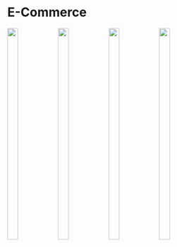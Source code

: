 # E-Commerce


<p>
<img src="https://github.com/user-attachments/assets/0d077884-b0e6-4f05-a984-25e9157a4b42"height="35%" width="22%">
<img src="https://github.com/user-attachments/assets/94020842-6207-4580-b452-5e37a7300331"height="35%" width="22%">
<img src="https://github.com/user-attachments/assets/33e3f572-9777-4975-a30f-56d8addb2e42"height="35%" width="22%">
<img src="https://github.com/user-attachments/assets/7f521f37-27e4-44fd-857f-98eb037042e8"height="35%" width="22%">
</p>








